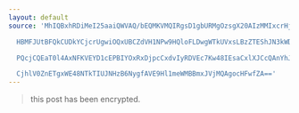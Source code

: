 ```yaml
---
layout: default
source: 'MhIQBxhRDiMeI25aaiQWVAQ/bEQMKVMQIRgsD1gbURMgOzsgX20AIzMMIxcrHjsQRjERelFZHhJf

  HBMFJUtBFQkCUDkYCjcrUgwiOQxUBCZdVH1NPw9HQloFLDwgWTkUVxsLBzZTEShJN3kWDjVdZGVB

  PQcjCQEaT0l4AxNFKVEYD1cEPBIYOxRxDjpcCxdvIyRDVEc7Kw48IEsaCxlXJCcQAnYhJxBJcCQi

  CjhlV0ZnETgxWE48NTkTIUJNHzB6NygfAVE9Hl1meWMBBmxJVjMQAgocHFwfZA=='
---
```


> this post has been encrypted.